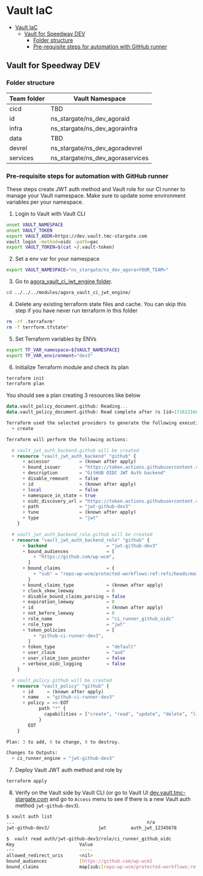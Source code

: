 # Vault IaC

* [Vault IaC](#vault-iac)
  * [Vault for Speedway DEV](#vault-for-speedway-dev)
    * [Folder structure](#folder-structure)
    * [Pre-requisite steps for automation with GitHub runner](#pre-requisite-steps-for-automation-with-github-runner)


## Vault for Speedway DEV

### Folder structure

| Team folder | Vault Namespace                  |
| ----------- | -------------------------------- |
| cicd        | TBD                              |
| id          | ns_stargate/ns_dev_agoraid       |
| infra       | ns_stargate/ns_dev_agorainfra    |
| data        | TBD                              |
| devrel      | ns_stargate/ns_dev_agoradevrel   |
| services    | ns_stargate/ns_dev_agoraservices |

### Pre-requisite steps for automation with GitHub runner

These steps create JWT auth method and Vault role for our CI runner to manage your Vault namespace.
Make sure to update some environment variables per your namespace.

1. Login to Vault with Vault CLI

```bash
unset VAULT_NAMESPACE
unset VAULT_TOKEN
export VAULT_ADDR=https://dev.vault.tmc-stargate.com
vault login -method=oidc -path=gac
export VAULT_TOKEN=$(cat ~/.vault-token)
```

2. Set a env var for your namespace

```bash
export VAULT_NAMESPACE="ns_stargate/ns_dev_agora<YOUR_TEAM>"
```

3. Go to [agora_vault_ci_jwt_engine folder](../../../modules/agora_vault_ci_jwt_engine/).

```bash
cd ../../../modules/agora_vault_ci_jwt_engine/
```

4. Delete any existing terraform state files and cache. You can skip this step if you have never run terraform in this folder

```bash
rm -rf .terraform*
rm -f terrform.tfstate*
```

5. Set Terraform variables by ENVs

```bash
export TF_VAR_namespace=${VAULT_NAMESPACE}
export TF_VAR_environment="dev3"
```

6. Initialize Terraform module and check its plan

```bash
terraform init
terraform plan
```

You should see a plan creating 3 resources like below

```tf
data.vault_policy_document.github: Reading...
data.vault_policy_document.github: Read complete after 0s [id=1716121604]

Terraform used the selected providers to generate the following execution plan. Resource actions are indicated with the following symbols:
  + create

Terraform will perform the following actions:

  # vault_jwt_auth_backend.github will be created
  + resource "vault_jwt_auth_backend" "github" {
      + accessor           = (known after apply)
      + bound_issuer       = "https://token.actions.githubusercontent.com/stargate"
      + description        = "GitHUB OIDC JWT Auth backend"
      + disable_remount    = false
      + id                 = (known after apply)
      + local              = false
      + namespace_in_state = true
      + oidc_discovery_url = "https://token.actions.githubusercontent.com/stargate"
      + path               = "jwt-github-dev3"
      + tune               = (known after apply)
      + type               = "jwt"
    }

  # vault_jwt_auth_backend_role.github will be created
  + resource "vault_jwt_auth_backend_role" "github" {
      + backend                      = "jwt-github-dev3"
      + bound_audiences              = [
          + "https://github.com/wp-wcm",
        ]
      + bound_claims                 = {
          + "sub" = "repo:wp-wcm/protected-workflows:ref:refs/heads/main"
        }
      + bound_claims_type            = (known after apply)
      + clock_skew_leeway            = 0
      + disable_bound_claims_parsing = false
      + expiration_leeway            = 0
      + id                           = (known after apply)
      + not_before_leeway            = 0
      + role_name                    = "ci_runner_github_oidc"
      + role_type                    = "jwt"
      + token_policies               = [
          + "github-ci-runner-dev3",
        ]
      + token_type                   = "default"
      + user_claim                   = "aud"
      + user_claim_json_pointer      = false
      + verbose_oidc_logging         = false
    }

  # vault_policy.github will be created
  + resource "vault_policy" "github" {
      + id     = (known after apply)
      + name   = "github-ci-runner-dev3"
      + policy = <<-EOT
            path "*" {
              capabilities = ["create", "read", "update", "delete", "list", "sudo"]
            }
        EOT
    }

Plan: 3 to add, 0 to change, 0 to destroy.

Changes to Outputs:
  + ci_runner_engine = "jwt-github-dev3"
```

7. Deploy Vault JWT auth method and role by

```bash
terraform apply
```

8. Verify on the Vault side by Vault CLI (or go to Vault UI [dev.vault.tmc-stargate.com](https://dev.vault.tmc-stargate.com) and go to `Access` menu to see if there is a new Vault auth method `jwt-github-dev3`).

```bash
$ vault auth list
...                                                 n/a
jwt-github-dev3/                  jwt         auth_jwt_12345678         GitHUB OIDC JWT Auth backend                               n/a
```

```bash
$  vault read auth/jwt-github-dev3/role/ci_runner_github_oidc
Key                        Value
---                        -----
allowed_redirect_uris      <nil>
bound_audiences            [https://github.com/wp-wcm]
bound_claims               map[sub:[repo:wp-wcm/protected-workflows:ref:refs/heads/main]]
```
